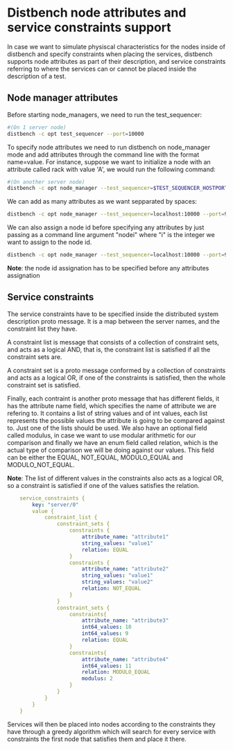 # Distbench node attributes and service constraints support

In case we want to simulate physiscal characteristics for the nodes inside of distbench and specify constraints when placing the services, distbench supports node attributes as part of their description, and service constraints referring to where the services can or cannot be placed inside the description of a test.

## Node manager attributes

Before starting node_managers, we need to run the test_sequencer:
```bash
#(On 1 server node)
distbench -c opt test_sequencer --port=10000
```

To specify node attributes we need to run distbench on node_manager mode and add attributes through the command line with the format name=value. For instance, suppose we want to initialize a node with an attribute called rack with value 'A', we would run the following command:
```bash
#(On another server node)
distbench -c opt node_manager --test_sequencer=$TEST_SEQUENCER_HOSTPORT --port=9999 rack=A
```

We can add as many attributes as we want sepparated by spaces:
```bash
distbench -c opt node_manager --test_sequencer=localhost:10000 --port=9999 rack=A distance=far weight=12
```

We can also assign a node id before specifying any attributes by just passing as a command line argument "nodei" where "i" is the integer we want to assign to the node id.
```bash
distbench -c opt node_manager --test_sequencer=localhost:10000 --port=9999 node1 rack=A distance=far weight=12
```
**Note**: the node id assignation has to be specified before any attributes assignation

## Service constraints

The service constraints have to be specified inside the distributed system description proto message. It is a map between the server names, and the constraint list they have.

A constraint list is message that consists of a collection of constraint sets, and acts as a logical AND, that is, the constraint list is satisfied if all the constraint sets are.

A constraint set is a proto message conformed by a collection of constraints and acts as a logical OR, if one of the constraints is satisfied, then the whole constraint set is satisfied. 

Finally, each contraint is another proto message that has different fields, it has the attribute name field, which specifies the name of attribute we are refering to. It contains a list of string values and of int values, each list represents the possible values the attribute is going to be compared against to. Just one of the lists should be used. We also have an optional field called modulus, in case we want to use modular arithmetic for our comparison and finally we have an enum field called relation, which is the actual type of comparison we will be doing against our values. This field can be either the EQUAL, NOT_EQUAL, MODULO_EQUAL and MODULO_NOT_EQUAL.

**Note**: The list of different values in the constraints also acts as a logical OR, so a constraint is satisfied if one of the values satisfies the relation. 

```yaml
    service_constraints {
        key: "server/0"
        value {
            constraint_list {
                constraint_sets {
                    constraints {
                        attribute_name: "attribute1"
                        string_values: "value1"
                        relation: EQUAL
                    }
                    constraints {
                        attribute_name: "attribute2"
                        string_values: "value1"
                        string_values: "value2"
                        relation: NOT_EQUAL
                    }
                }
                constraint_sets {
                    constraints{
                        attribute_name: "attribute3"
                        int64_values: 10
                        int64_values: 9
                        relation: EQUAL
                    }
                    constraints{
                        attribute_name: "attribute4"
                        int64_values: 11
                        relation: MODULO_EQUAL
                        modulus: 2
                    }
                }
            }
        }
    }
```

Services will then be placed into nodes according to the constraints they have through a greedy algorithm which will search for every service with constraints the first node that satisfies them and place it there.